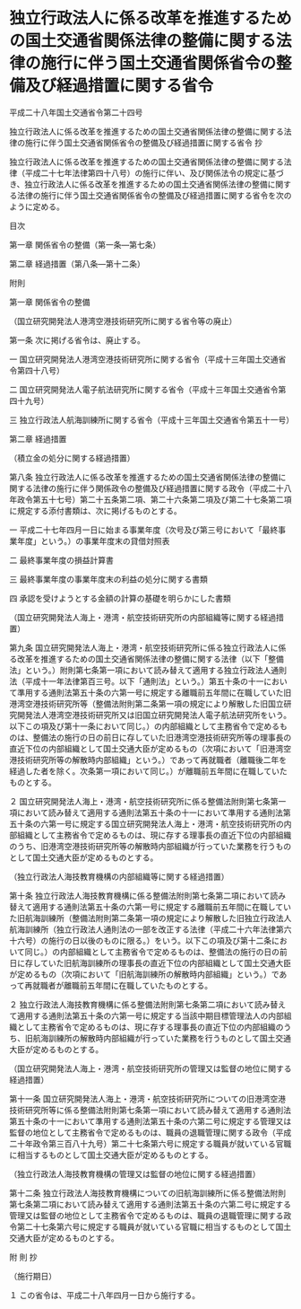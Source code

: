 # 独立行政法人に係る改革を推進するための国土交通省関係法律の整備に関する法律の施行に伴う国土交通省関係省令の整備及び経過措置に関する省令

平成二十八年国土交通省令第二十四号

独立行政法人に係る改革を推進するための国土交通省関係法律の整備に関する法律の施行に伴う国土交通省関係省令の整備及び経過措置に関する省令 抄

独立行政法人に係る改革を推進するための国土交通省関係法律の整備に関する法律（平成二十七年法律第四十八号）の施行に伴い、及び関係法令の規定に基づき、独立行政法人に係る改革を推進するための国土交通省関係法律の整備に関する法律の施行に伴う国土交通省関係省令の整備及び経過措置に関する省令を次のように定める。

目次

第一章 関係省令の整備（第一条―第七条）

第二章 経過措置（第八条―第十二条）

附則

第一章 関係省令の整備

（国立研究開発法人港湾空港技術研究所に関する省令等の廃止）

第一条 次に掲げる省令は、廃止する。

一 国立研究開発法人港湾空港技術研究所に関する省令（平成十三年国土交通省令第四十八号）

二 国立研究開発法人電子航法研究所に関する省令（平成十三年国土交通省令第四十九号）

三 独立行政法人航海訓練所に関する省令（平成十三年国土交通省令第五十一号）

第二章 経過措置

（積立金の処分に関する経過措置）

第八条 独立行政法人に係る改革を推進するための国土交通省関係法律の整備に関する法律の施行に伴う関係政令の整備及び経過措置に関する政令（平成二十八年政令第五十七号）第二十五条第二項、第二十六条第二項及び第二十七条第二項に規定する添付書類は、次に掲げるものとする。

一 平成二十七年四月一日に始まる事業年度（次号及び第三号において「最終事業年度」という。）の事業年度末の貸借対照表

二 最終事業年度の損益計算書

三 最終事業年度の事業年度末の利益の処分に関する書類

四 承認を受けようとする金額の計算の基礎を明らかにした書類

（国立研究開発法人海上・港湾・航空技術研究所の内部組織等に関する経過措置）

第九条 国立研究開発法人海上・港湾・航空技術研究所に係る独立行政法人に係る改革を推進するための国土交通省関係法律の整備に関する法律（以下「整備法」という。）附則第七条第一項において読み替えて適用する独立行政法人通則法（平成十一年法律第百三号。以下「通則法」という。）第五十条の十一において準用する通則法第五十条の六第一号に規定する離職前五年間に在職していた旧港湾空港技術研究所等（整備法附則第二条第一項の規定により解散した旧国立研究開発法人港湾空港技術研究所又は旧国立研究開発法人電子航法研究所をいう。以下この項及び第十一条において同じ。）の内部組織として主務省令で定めるものは、整備法の施行の日の前日に存していた旧港湾空港技術研究所等の理事長の直近下位の内部組織として国土交通大臣が定めるもの（次項において「旧港湾空港技術研究所等の解散時内部組織」という。）であって再就職者（離職後二年を経過した者を除く。次条第一項において同じ。）が離職前五年間に在職していたものとする。

２ 国立研究開発法人海上・港湾・航空技術研究所に係る整備法附則第七条第一項において読み替えて適用する通則法第五十条の十一において準用する通則法第五十条の六第一号に規定する国立研究開発法人海上・港湾・航空技術研究所の内部組織として主務省令で定めるものは、現に存する理事長の直近下位の内部組織のうち、旧港湾空港技術研究所等の解散時内部組織が行っていた業務を行うものとして国土交通大臣が定めるものとする。

（独立行政法人海技教育機構の内部組織等に関する経過措置）

第十条 独立行政法人海技教育機構に係る整備法附則第七条第二項において読み替えて適用する通則法第五十条の六第一号に規定する離職前五年間に在職していた旧航海訓練所（整備法附則第二条第一項の規定により解散した旧独立行政法人航海訓練所（独立行政法人通則法の一部を改正する法律（平成二十六年法律第六十六号）の施行の日以後のものに限る。）をいう。以下この項及び第十二条において同じ。）の内部組織として主務省令で定めるものは、整備法の施行の日の前日に存していた旧航海訓練所の理事長の直近下位の内部組織として国土交通大臣が定めるもの（次項において「旧航海訓練所の解散時内部組織」という。）であって再就職者が離職前五年間に在職していたものとする。

２ 独立行政法人海技教育機構に係る整備法附則第七条第二項において読み替えて適用する通則法第五十条の六第一号に規定する当該中期目標管理法人の内部組織として主務省令で定めるものは、現に存する理事長の直近下位の内部組織のうち、旧航海訓練所の解散時内部組織が行っていた業務を行うものとして国土交通大臣が定めるものとする。

（国立研究開発法人海上・港湾・航空技術研究所の管理又は監督の地位に関する経過措置）

第十一条 国立研究開発法人海上・港湾・航空技術研究所についての旧港湾空港技術研究所等に係る整備法附則第七条第一項において読み替えて適用する通則法第五十条の十一において準用する通則法第五十条の六第二号に規定する管理又は監督の地位として主務省令で定めるものは、職員の退職管理に関する政令（平成二十年政令第三百八十九号）第二十七条第六号に規定する職員が就いている官職に相当するものとして国土交通大臣が定めるものとする。

（独立行政法人海技教育機構の管理又は監督の地位に関する経過措置）

第十二条 独立行政法人海技教育機構についての旧航海訓練所に係る整備法附則第七条第二項において読み替えて適用する通則法第五十条の六第二号に規定する管理又は監督の地位として主務省令で定めるものは、職員の退職管理に関する政令第二十七条第六号に規定する職員が就いている官職に相当するものとして国土交通大臣が定めるものとする。

附 則 抄

（施行期日）

１ この省令は、平成二十八年四月一日から施行する。
